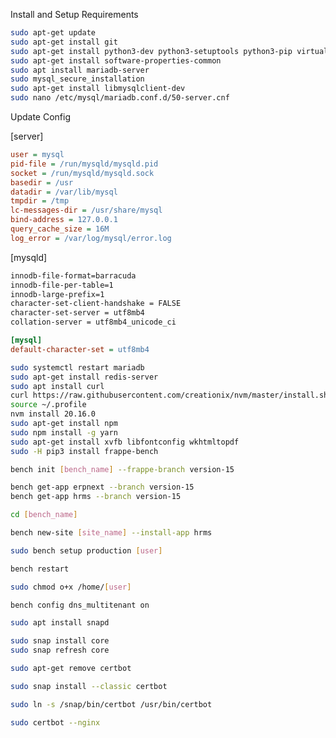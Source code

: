 Install and Setup Requirements

```bash
sudo apt-get update
sudo apt-get install git
sudo apt-get install python3-dev python3-setuptools python3-pip virtualenv python3.11-venv
sudo apt-get install software-properties-common
sudo apt install mariadb-server
sudo mysql_secure_installation
sudo apt-get install libmysqlclient-dev
sudo nano /etc/mysql/mariadb.conf.d/50-server.cnf
```

Update Config

[server]
```ini
user = mysql
pid-file = /run/mysqld/mysqld.pid
socket = /run/mysqld/mysqld.sock
basedir = /usr
datadir = /var/lib/mysql
tmpdir = /tmp
lc-messages-dir = /usr/share/mysql
bind-address = 127.0.0.1
query_cache_size = 16M
log_error = /var/log/mysql/error.log
```
[mysqld]
```bash
innodb-file-format=barracuda
innodb-file-per-table=1
innodb-large-prefix=1
character-set-client-handshake = FALSE
character-set-server = utf8mb4
collation-server = utf8mb4_unicode_ci
```

```ini
[mysql]
default-character-set = utf8mb4
```

```bash
sudo systemctl restart mariadb
sudo apt-get install redis-server
sudo apt install curl
curl https://raw.githubusercontent.com/creationix/nvm/master/install.sh | bash
source ~/.profile
nvm install 20.16.0
sudo apt-get install npm
sudo npm install -g yarn
sudo apt-get install xvfb libfontconfig wkhtmltopdf
sudo -H pip3 install frappe-bench
```

```bash
bench init [bench_name] --frappe-branch version-15
```

```bash
bench get-app erpnext --branch version-15
bench get-app hrms --branch version-15
```

```bash
cd [bench_name]
```

```bash
bench new-site [site_name] --install-app hrms
```

```bash
sudo bench setup production [user]
```

```bash
bench restart
```

```bash
sudo chmod o+x /home/[user]
```

```bash
bench config dns_multitenant on
```

```bash
sudo apt install snapd
```

```bash
sudo snap install core
sudo snap refresh core
```

```bash
sudo apt-get remove certbot
```

```bash
sudo snap install --classic certbot
```

```bash
sudo ln -s /snap/bin/certbot /usr/bin/certbot
```

```bash
sudo certbot --nginx
```
